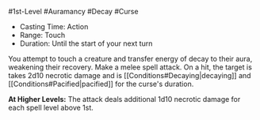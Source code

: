 #1st-Level #Auramancy #Decay #Curse
 
- Casting Time: Action
- Range: Touch
- Duration: Until the start of your next turn

You attempt to touch a creature and transfer energy of decay to their aura, weakening their recovery. Make a melee spell attack. On a hit, the target is takes 2d10 necrotic damage and is [[Conditions#Decaying|decaying]] and [[Conditions#Pacified|pacified]] for the curse's duration. 
 
**At Higher Levels:** The attack deals additional 1d10 necrotic damage for each spell level above 1st.